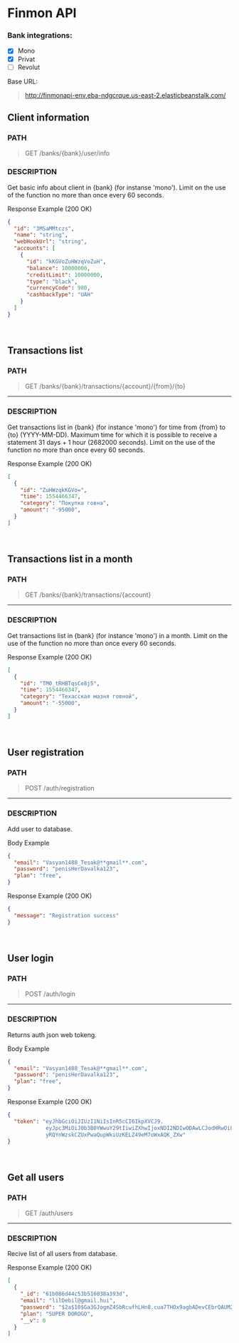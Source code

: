 # Finmon API

### Bank integrations:
- [x] Mono
- [x] Privat
- [ ] Revolut 

Base URL:
> http://finmonapi-env.eba-ndgcrque.us-east-2.elasticbeanstalk.com/

## **Client information**

### PATH

> GET /banks/{bank}/user/info


### DESCRIPTION
Get basic info about client in {bank} (for instanse 'mono'). Limit on the use of the function no more than once every 60 seconds.

Response Example (200 OK)
``` json
{
  "id": "3MSaMMtczs",
  "name": "string",
  "webHookUrl": "string",
  "accounts": [
    {
      "id": "kKGVoZuHWzqVoZuH",
      "balance": 10000000,
      "creditLimit": 10000000,
      "type": "black",
      "currencyCode": 980,
      "cashbackType": "UAH"
    }
  ]
}
````
<br/>

## **Transactions list**
### PATH

> GET /banks/{bank}/transactions/{account}/{from}/{to}
****

### DESCRIPTION
Get transactions list in {bank} (for instance 'mono') for time from {from} to {to} (YYYY-MM-DD). Maximum time for which it is possible to receive a statement 31 days + 1 hour (2682000 seconds). Limit on the use of the function no more than once every 60 seconds.

Response Example (200 OK)
``` json
[
  {
    "id": "ZuHWzqkKGVo=",
    "time": 1554466347,
    "category": "Покупка говна",
    "amount": "-95000",
  }
]
````
<br/>

## **Transactions list in a month**
### PATH

> GET /banks/{bank}/transactions/{account}
****

### DESCRIPTION
Get transactions list in {bank} (for instance 'mono') in a month. Limit on the use of the function no more than once every 60 seconds.

Response Example (200 OK)
``` json
[
  {
    "id": "TM0_tRHBTqsCe8j5",
    "time": 1554466347,
    "category": "Техасская мазня говной",
    "amount": "-55000",
  }
]
````
<br/>

## **User registration**
### PATH

> POST /auth/registration
****

### DESCRIPTION
Add user to database.

Body Example
``` json
{
  "email": "Vasyan1488_Tesak@**gmail**.com",
  "password": "penisHerDavalka123",
  "plan": "free",
}
````

Response Example (200 OK)
``` json
{
  "message": "Registration success"
}
````
<br/>

## **User login**
### PATH

> POST /auth/login
****

### DESCRIPTION
Returns auth json web tokeng.

Body Example
``` json
{
  "email": "Vasyan1488_Tesak@**gmail**.com",
  "password": "penisHerDavalka123",
  "plan": "free",
}
````

Response Example (200 OK)
``` json
{
  "token": "eyJhbGciOiJIUzI1NiIsInR5cCI6IkpXVCJ9.
            eyJpc3MiOiJ0b3B0YWwuY29tIiwiZXhwIjoxNDI2NDIwODAwLCJodHRwOi8vdG9wdGFsLmNvbS9qd3RfY2xhaW1zL2lzX2FkbWluIjp0cnVlLCJjb21wYW55IjoiVG9wdGFsIiwiYXdlc29tZSI6dHJ1ZX0.
            yRQYnWzskCZUxPwaQupWkiUzKELZ49eM7oWxAQK_ZXw"
}
````
<br/>

## **Get all users**
### PATH

> GET /auth/users
****

### DESCRIPTION
Recive list of all users from database.

Response Example (200 OK)
``` json
[
  {
    "_id": "61b086d44c53b516038a393d",
    "email": "lilDebil@gmail.hui",
    "password": "$2a$10$Ga3GJogmZ4SbRcufhLHn8.cua7THOx9agbADevCEbrQAUM2vbAucK",
    "plan": "SUPER DOROGO",
    "__v": 0
  }
]
````

